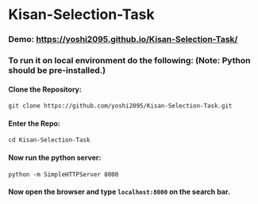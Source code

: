 # Kisan-Selection-Task

### Demo: https://yoshi2095.github.io/Kisan-Selection-Task/

### To run it on local environment do the following: (Note: Python should be pre-installed.)

#### Clone the Repository:

`git clone https://github.com/yoshi2095/Kisan-Selection-Task.git`

#### Enter the Repo:

`cd Kisan-Selection-Task`

#### Now run the python server:

`python -m SimpleHTTPServer 8000`

#### Now open the browser and type `localhost:8000` on the search bar.

